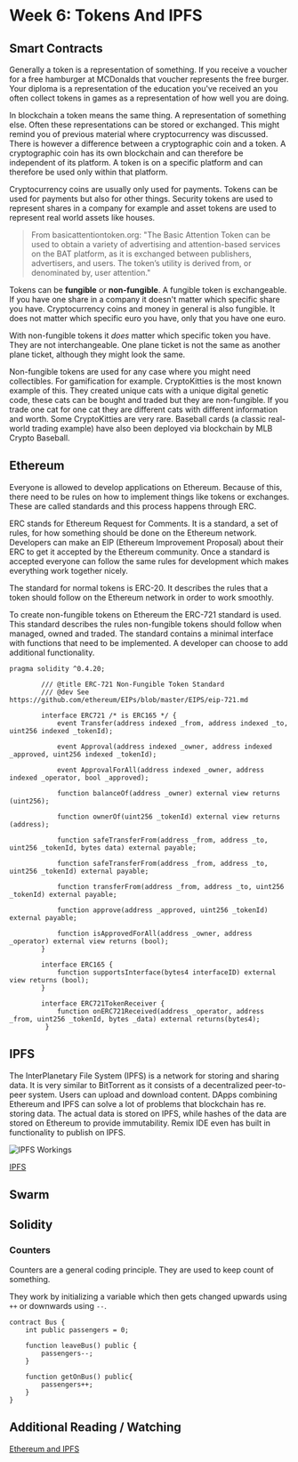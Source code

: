 # Week 6: Tokens And IPFS

## Smart Contracts

Generally a token is a representation of something. If you receive a voucher for a free hamburger at MCDonalds that voucher represents the free burger. Your diploma is a representation of the education you've received an you often collect tokens in games as a representation of how well you are doing.

In blockchain a token means the same thing. A representation of something else. Often these representations can be stored or exchanged. This might remind you of previous material where cryptocurrency was discussed. There is however a difference between a cryptographic coin and a token. A cryptographic coin has its own blockchain and can therefore be independent of its platform. A token is on a specific platform and can therefore be used only within that platform.

Cryptocurrency coins are usually only used for payments. Tokens can be used for payments but also for other things. Security tokens are used to represent shares in a company for example and asset tokens are used to represent real world assets like houses.

> From basicattentiontoken.org:
> "The Basic Attention Token can be used to obtain a variety of advertising and attention-based services on the BAT platform, as it is exchanged between publishers, advertisers, and users. The token’s utility is derived from, or denominated by, user attention."

Tokens can be **fungible** or **non-fungible**. A fungible token is exchangeable. If you have one share in a company it doesn't matter which specific share you have. Cryptocurrency coins and money in general is also fungible. It does not matter which specific euro you have, only that you have one euro.

With non-fungible tokens it _does_ matter which specific token you have. They are not interchangeable. One plane ticket is not the same as another plane ticket, although they might look the same.

Non-fungible tokens are used for any case where you might need collectibles. For gamification for example. CryptoKitties is the most known example of this. They created unique cats with a unique digital genetic code, these cats can be bought and traded but they are non-fungible. If you trade one cat for one cat they are different cats with different information and worth. Some CryptoKitties are very rare. Baseball cards (a classic real-world trading example) have also been deployed via blockchain by MLB Crypto Baseball.

## Ethereum

Everyone is allowed to develop applications on Ethereum. Because of this, there need to be rules on how to implement things like tokens or exchanges. These are called standards and this process happens through ERC.

ERC stands for Ethereum Request for Comments. It is a standard, a set of rules, for how something should be done on the Ethereum network. Developers can make an EIP (Ethereum Improvement Proposal) about their ERC to get it accepted by the Ethereum community. Once a standard is accepted everyone can follow the same rules for development which makes everything work together nicely.

The standard for normal tokens is ERC-20. It describes the rules that a token should follow on the Ethereum network in order to work smoothly.

To create non-fungible tokens on Ethereum the ERC-721 standard is used. This standard describes the rules non-fungible tokens should follow when managed, owned and traded. The standard contains a minimal interface with functions that need to be implemented. A developer can choose to add additional functionality.

```solidity
pragma solidity ^0.4.20;

        /// @title ERC-721 Non-Fungible Token Standard
        /// @dev See https://github.com/ethereum/EIPs/blob/master/EIPS/eip-721.md

        interface ERC721 /* is ERC165 */ {
            event Transfer(address indexed _from, address indexed _to, uint256 indexed _tokenId);

            event Approval(address indexed _owner, address indexed _approved, uint256 indexed _tokenId);

            event ApprovalForAll(address indexed _owner, address indexed _operator, bool _approved);

            function balanceOf(address _owner) external view returns (uint256);

            function ownerOf(uint256 _tokenId) external view returns (address);

            function safeTransferFrom(address _from, address _to, uint256 _tokenId, bytes data) external payable;

            function safeTransferFrom(address _from, address _to, uint256 _tokenId) external payable;

            function transferFrom(address _from, address _to, uint256 _tokenId) external payable;

            function approve(address _approved, uint256 _tokenId) external payable;

            function isApprovedForAll(address _owner, address _operator) external view returns (bool);
        }

        interface ERC165 {
            function supportsInterface(bytes4 interfaceID) external view returns (bool);
        }

        interface ERC721TokenReceiver {
            function onERC721Received(address _operator, address _from, uint256 _tokenId, bytes _data) external returns(bytes4);
         }
```

## IPFS

The InterPlanetary File System (IPFS) is a network for storing and sharing data. It is very similar to BitTorrent as it consists of a decentralized peer-to-peer system. Users can upload and download content. DApps combining Ethereum and IPFS can solve a lot of problems that blockchain has re. storing data. The actual data is stored on IPFS, while hashes of the data are stored on Ethereum to provide immutability. Remix IDE even has built in functionality to publish on IPFS.

![IPFS Workings](assets/ipfs-woorking.png)

[IPFS](https://ipfs.io/#how)

## Swarm

## Solidity

### Counters

Counters are a general coding principle. They are used to keep count of something.

They work by initializing a variable which then gets changed upwards using `++` or downwards using `--`.

```solidity
contract Bus {
    int public passengers = 0;

    function leaveBus() public {
        passengers--;
    }

    function getOnBus() public{
        passengers++;
    }
}
```

## Additional Reading / Watching

[Ethereum and IPFS](https://medium.com/pinata/ethereum-and-ipfs-e816e12a3c59)
